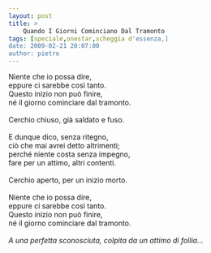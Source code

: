 ```yaml
---
layout: post
title: >
    Quando I Giorni Cominciano Dal Tramonto
tags: [speciale,onestar,scheggia d'essenza,]
date: 2009-02-21 20:07:00
author: pietro
---
```

Niente che io possa dire,<br/>eppure ci sarebbe così tanto.<br/>Questo inizio non può finire,<br/>né il giorno cominciare dal tramonto.<br/><br/>Cerchio chiuso, già saldato e fuso.<br/><br/>E dunque dico, senza ritegno,<br/>ciò che mai avrei detto altrimenti;<br/>perché niente costa senza impegno,<br/>fare per un attimo, altri contenti.<br/><br/>Cerchio aperto, per un inizio morto.<br/><br/>Niente che io possa dire,<br/>eppure ci sarebbe così tanto.<br/>Questo inizio non può finire,<br/>né il giorno cominciare dal tramonto.<br/><br/><span style="font-style: italic">A una perfetta sconosciuta, colpita da un attimo di follia...</span>
